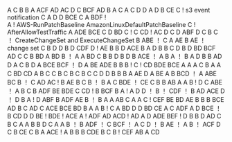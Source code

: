 A
C
B
B
A
ACF
AD
AC
D
C
BCF
AD
B
A
C
A
C
D
D
A
D
B
CE
C ! s3 event notification
C
A
D
D
BCE
C
A
BDF !  
A !  AWS-RunPatchBaseline  AmazonLinuxDefaultPatchBaseline
C ! AfterAllowTestTraffic
A
ADE
BCE
C
D
BD
C !
C
CD ! AC
D
C
D
ABF
D
C
B 
C ！ CreateChangeSet and ExecuteChangeSet 
B
ABE ！
C
A
AE
B
AE ！ change set
C
B
D
D
B
D
CDF
D !
AE
B
B
D
ACE
B
A
D
B
B
C
D
B
D
BD
BCF
AD
C
C
B
BD
A
BD
B ！
A
A
BD
C
B
B
D
B
D
B
ACE ！ 
A
B
A   ！
B
A
D
B
B
AD
D
A
C
B
D
A
BCE
BCF ！
D
A
BE
ADE
B
B 
B !
C !
CD
BDE
BCE
A
A
A
C
B
A
A
C
BD
CD
A
B
C
C
B
C
B
C
B
C
C
D
D
B
B
B
A
AE
D
A
BE
A
B
BCD ！
A
ABE
BC
B ！
C
AD
AC !
B
AE
B
C
B ！
B
A
C
BDE ！
CE
C
B
B
AB
A
A
B !
D
C
ABE ！
A
B
C
B
ADF
BE
BDE
C
CD !
B
BCF
B
A !
A
D
D ！
B ！
CDF ！
B
AD
ACE
D ！
D
B
A !
D
ABF
B
ADF
AE
B ！
B
A
A
AB
C
A
A
C !
CEF
BE
BD
AE
B
B
B
BCE
AD
B
C
AD
C
ACE
BCE
BD
B
A
A
B !
C
A
BD
D
D
BD
CE
A
C
ADF
A
D
BCE ！
B
CD
D
D
BE !
BDE ! ACE
A !
ADF
AD
ACD !
AD
A
D
ADE
BEF ! 
D
B
B
D
AD
C
B
C
A
A
B
B
D
C
A
A
B ！
B
ADF ！
C
BCF ！
A
C
D ！
B
AE ！
A 
B ！
ACF
D
C
B
CE
C B
A
ACE !
A
B
B
B
CDE
B
C
B !
CEF
AB
A
CD
